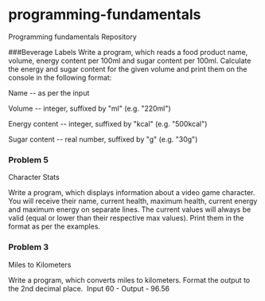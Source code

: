 # programming-fundamentals
Programming fundamentals Repository

###Beverage Labels
Write a program, which reads a food product name, volume, energy content per 100ml and sugar content per 100ml. Calculate the energy and sugar content for the given volume and print them on the console in the following format:

Name -- as per the input

Volume -- integer, suffixed by "ml" (e.g. "220ml")

Energy content -- integer, suffixed by "kcal" (e.g. "500kcal")

Sugar content -- real number, suffixed by "g" (e.g. "30g")

### Problem 5
Character Stats

Write a program, which displays information about a video game character. You will receive their name, current health, maximum health, current energy and maximum energy on separate lines. The current values will always be valid (equal or lower than their respective max values). Print them in the format as per the examples.

### Problem 3
Miles to Kilometers  

Write a program, which converts miles to kilometers. Format the output to the 2nd decimal place. 
Input 60 - Output - 96.56
